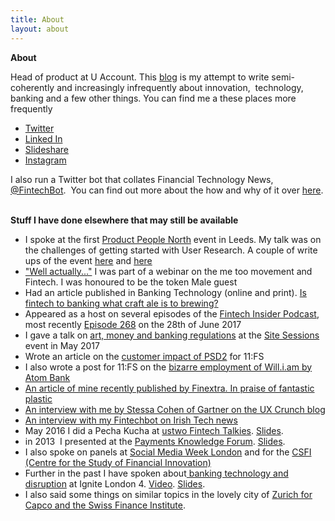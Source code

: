 ```yaml
---
title: About
layout: about
---
```


**About**

Head of product at U Account. This [blog](/articles/) is my attempt to write semi-coherently and increasingly infrequently about innovation,  technology, banking and a few other things. You can find me a these places more frequently 

  * [Twitter](http://@aden_76)
  * [Linked In](http://www.linkedin.com/in/adendavies)
  * [Slideshare](http://www.slideshare.net/aden_76)
  * [Instagram](http://instagram.com/aden_76)

I also run a Twitter bot that collates Financial Technology News, [@FintechBot](http://twitter.com/fintechbot).  You can find out more about the how and why of it over [here](/about-fintechbot/).   

**Stuff I have done elsewhere that may still be available**

  * I spoke at the first [Product People North](https://www.eventbrite.co.uk/e/product-people-north-tickets-49841736977#) event in Leeds. My talk was on the challenges of getting started with User Research. A couple of write ups of the event [here](https://www.dxw.com/2018/11/product-people-north/) and [here](https://dwpdigital.blog.gov.uk/2018/11/30/five-things-i-learnt-at-product-people-north/)
  * ["Well actually..."](https://www.brighttalk.com/webcast/13689/304537/well-actually-navigating-the-future-of-our-industry-in-the-age-of-metoo) I was part of a webinar on the me too movement and Fintech. I was honoured to be the token Male guest
  * Had an article published in Banking Technology (online and print). [Is fintech to banking what craft ale is to brewing?](http://www.bankingtech.com/927311/is-fintech-to-banking-what-craft-ale-is-to-brewing/)
  * Appeared as a host on several episodes of the [Fintech Insider Podcast](https://11fs.com/insights/fintech-insider/), most recently [Episode 268](https://11fs.com/podcasts/ep-268-news-raining-money-durham/) on the 28th of June 2017
  * I gave a talk on [art, money and banking regulations](/art-money-site-sessions-talk-may-2017/) at the [Site Sessions](http://www.adendavies.com/art-money-site-sessions-talk-may-2017/) event in May 2017
  * Wrote an article on the [customer impact of PSD2](https://11fs.com/blog/will-psd2-actually-mean-customers/) for 11:FS
  * I also wrote a post for 11:FS on the [bizarre employment of Will.i.am by Atom Bank](https://11fs.com/blog/atom-celebrity-spokesman/)
  * [An article of mine recently published by Finextra. In praise of fantastic plastic](https://www.finextra.com/news/fullstory.aspx?newsitemid=28316)
  * [An interview with me by Stessa Cohen of Gartner on the UX Crunch blog](http://www.uxcrunch.com/2016/02/15/customer-experience-design-changing-the-way-banks-develop-apps/)
  * [An interview with my Fintechbot on Irish Tech news](http://irishtechnews.net/ITN3/the-future-of-fintech-interview-with-the-fintech-newsbot/)
  * May 2016 I did a Pecha Kucha at [ustwo Fintech Talkies](https://ustwo.com/events/ustwotalkies-future-of-fintech). [Slides](http://www.slideshare.net/aden_76/the-worrying-fragility-of-psd2).
  * in 2013  I presented at the [Payments Knowledge Forum](http://www.thepkf.org/conference_2013.php). [Slides](http://www.slideshare.net/aden_76/web-thinking-v2dkp-edits).
  * I also spoke on panels at [Social Media Week London](http://socialmediaweek.org/london/events/bankings-social-year-barclays-hsbc-finextra/) and for the [CSFI (Centre for the Study of Financial Innovation)](http://www.csfi.org/index.php?option=com_content&view=article&id=472:social-media-and-financial-services&catid=36:past-round-tables&Itemid=59)
  * Further in the past I have spoken about[ banking technology and disruption](http://vimeo.com/channels/ignitelondon4#21563876) at Ignite London 4. [Video](http://vimeo.com/channels/ignitelondon4#21563876). [Slides](http://www.slideshare.net/aden_76/can-silicon-valley-disrupt-banking-igniteldn4).
  * I also said some things on similar topics in the lovely city of [Zurich for Capco and the Swiss Finance Institute](http://www.capco.com/sites/all/files/sfi-capco2012-program.pdf).
